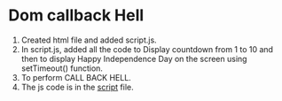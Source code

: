 # Dom callback Hell

1. Created html file and added script.js.
2. In script.js, added all the code to Display countdown from 1 to 10 and then to display Happy Independence Day on the screen using setTimeout() function.
3. To perform CALL BACK HELL.
4. The js code is in the [script](./script.js) file.